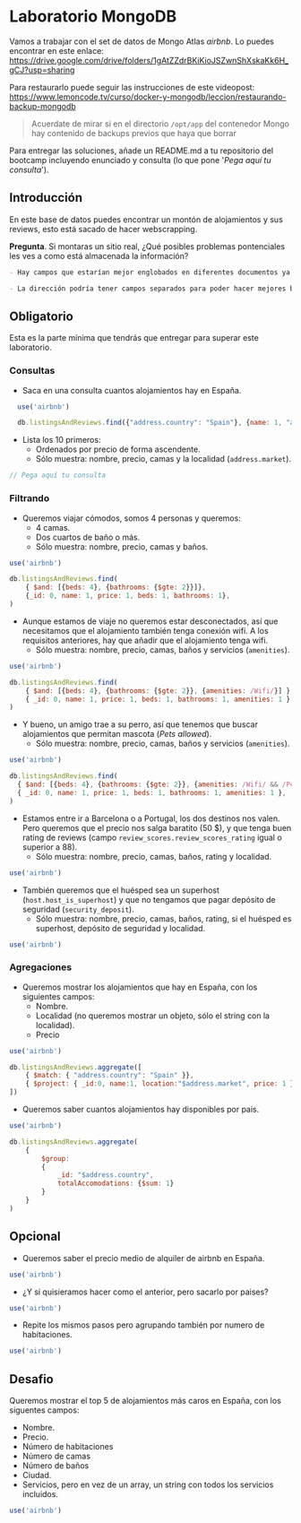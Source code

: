 # Laboratorio MongoDB

Vamos a trabajar con el set de datos de Mongo Atlas _airbnb_. Lo puedes encontrar en este enlace: https://drive.google.com/drive/folders/1gAtZZdrBKiKioJSZwnShXskaKk6H_gCJ?usp=sharing

Para restaurarlo puede seguir las instrucciones de este videopost:
https://www.lemoncode.tv/curso/docker-y-mongodb/leccion/restaurando-backup-mongodb

> Acuerdate de mirar si en el directorio `/opt/app` del contenedor Mongo hay contenido de backups previos que haya que borrar

Para entregar las soluciones, añade un README.md a tu repositorio del bootcamp incluyendo enunciado y consulta (lo que pone '_Pega aquí tu consulta_').

## Introducción

En este base de datos puedes encontrar un montón de alojamientos y sus reviews, esto está sacado de hacer webscrapping.

**Pregunta**. Si montaras un sitio real, ¿Qué posibles problemas pontenciales les ves a como está almacenada la información?

```md
- Hay campos que estarían mejor englobados en diferentes documentos ya que no todos los datos se muestran a la vez ni son consultados tan a menudo (datos del alojamiento, políticas de privacidad, imágenes, ...)

- La dirección podría tener campos separados para poder hacer mejores búsquedas por ciudad o calle y no necesitar el campo  market.
```

## Obligatorio

Esta es la parte mínima que tendrás que entregar para superar este laboratorio.

### Consultas

- Saca en una consulta cuantos alojamientos hay en España.

```js
  use('airbnb')

  db.listingsAndReviews.find({"address.country": "Spain"}, {name: 1, "address.country": 1});
```

- Lista los 10 primeros:
  - Ordenados por precio de forma ascendente.
  - Sólo muestra: nombre, precio, camas y la localidad (`address.market`).

```js
// Pega aquí tu consulta
```

### Filtrando

- Queremos viajar cómodos, somos 4 personas y queremos:
  - 4 camas.
  - Dos cuartos de baño o más.
  - Sólo muestra: nombre, precio, camas y baños.

```js
use('airbnb')

db.listingsAndReviews.find(
    { $and: [{beds: 4}, {bathrooms: {$gte: 2}}]},
    {_id: 0, name: 1, price: 1, beds: 1, bathrooms: 1},
)
```

- Aunque estamos de viaje no queremos estar desconectados, así que necesitamos que el alojamiento también tenga conexión wifi. A los requisitos anteriores, hay que añadir que el alojamiento tenga wifi.
  - Sólo muestra: nombre, precio, camas, baños y servicios (`amenities`).

```js
use('airbnb')

db.listingsAndReviews.find(
    { $and: [{beds: 4}, {bathrooms: {$gte: 2}}, {amenities: /Wifi/}] },
    { _id: 0, name: 1, price: 1, beds: 1, bathrooms: 1, amenities: 1 },
)

```

- Y bueno, un amigo trae a su perro, así que tenemos que buscar alojamientos que permitan mascota (_Pets allowed_).
  - Sólo muestra: nombre, precio, camas, baños y servicios (`amenities`).

```js
use('airbnb')

db.listingsAndReviews.find(
  { $and: [{beds: 4}, {bathrooms: {$gte: 2}}, {amenities: /Wifi/ && /Pets allowed/}] },
  { _id: 0, name: 1, price: 1, beds: 1, bathrooms: 1, amenities: 1 },
)

```

- Estamos entre ir a Barcelona o a Portugal, los dos destinos nos valen. Pero queremos que el precio nos salga baratito (50 $), y que tenga buen rating de reviews (campo `review_scores.review_scores_rating` igual o superior a 88).
  - Sólo muestra: nombre, precio, camas, baños, rating y localidad.

```js
use('airbnb')


```

- También queremos que el huésped sea un superhost (`host.host_is_superhost`) y que no tengamos que pagar depósito de seguridad (`security_deposit`).
  - Sólo muestra: nombre, precio, camas, baños, rating, si el huésped es superhost, depósito de seguridad y localidad.

```js
use('airbnb')
```

### Agregaciones

- Queremos mostrar los alojamientos que hay en España, con los siguientes campos:
  - Nombre.
  - Localidad (no queremos mostrar un objeto, sólo el string con la localidad).
  - Precio

```js
use('airbnb')

db.listingsAndReviews.aggregate([
    { $match: { "address.country": "Spain" }},
    { $project: { _id:0, name:1, location:"$address.market", price: 1 } }
])
```

- Queremos saber cuantos alojamientos hay disponibles por pais.

```js
use('airbnb')

db.listingsAndReviews.aggregate(
    {
        $group: 
        {  
            _id: "$address.country",
            totalAccomodations: {$sum: 1}
        }
    }
)
```

## Opcional

- Queremos saber el precio medio de alquiler de airbnb en España.

```js
use('airbnb')

```

- ¿Y si quisieramos hacer como el anterior, pero sacarlo por paises?

```js
use('airbnb')

```

- Repite los mismos pasos pero agrupando también por numero de habitaciones.

```js
use('airbnb')


```

## Desafio

Queremos mostrar el top 5 de alojamientos más caros en España, con los siguentes campos:

- Nombre.
- Precio.
- Número de habitaciones
- Número de camas
- Número de baños
- Ciudad.
- Servicios, pero en vez de un array, un string con todos los servicios incluidos.

```js
use('airbnb')

```
